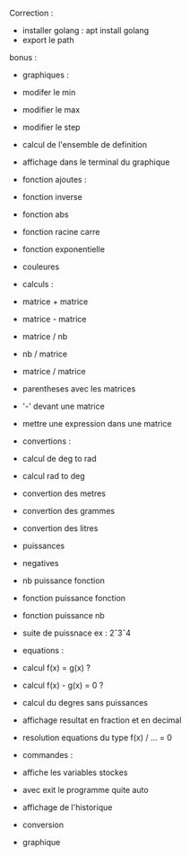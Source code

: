 Correction :

 - installer golang : apt install golang
 - export le path

bonus :

 - graphiques :

  - modifer le min 
  - modifier le max
  - modifier le step
  - calcul de l'ensemble de definition
  - affichage dans le terminal du graphique

 - fonction ajoutes :

  - fonction inverse
  - fonction abs
  - fonction racine carre
  - fonction exponentielle

 - couleures

 - calculs :

 - matrice + matrice
 - matrice - matrice
 - matrice / nb
 - nb / matrice
 - matrice / matrice
 - parentheses avec les matrices
 - '-' devant une matrice
 - mettre une expression dans une matrice

 - convertions :

  - calcul de deg to rad
  - calcul rad to deg
  - convertion des metres
  - convertion des grammes
  - convertion des litres

 - puissances

  - negatives
  - nb puissance fonction
  - fonction puissance fonction
  - fonction puissance nb
  - suite de puissnace ex : 2ˆ3ˆ4

 - equations :

  - calcul f(x) = g(x) ?
  - calcul f(x) - g(x) = 0 ?
  - calcul du degres sans puissances
  - affichage resultat en fraction et en decimal
  - resolution equations du type f(x) / ... = 0

 - commandes :

  - affiche les variables stockes
  - avec exit le programme quite auto
  - affichage de l'historique
  - conversion
  - graphique
